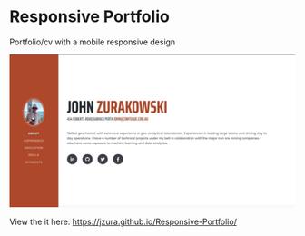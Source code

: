 # Responsive Portfolio

Portfolio/cv with a mobile responsive design


<img src="assets/img/Sceenshot.jpeg" alt="Screenshot" style="max-width:100%;">


View the it here: https://jzura.github.io/Responsive-Portfolio/
